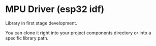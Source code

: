 # MPU Driver (esp32 idf)

Library in first stage development.

You can clone it right into your project components directory or into a specific library path.